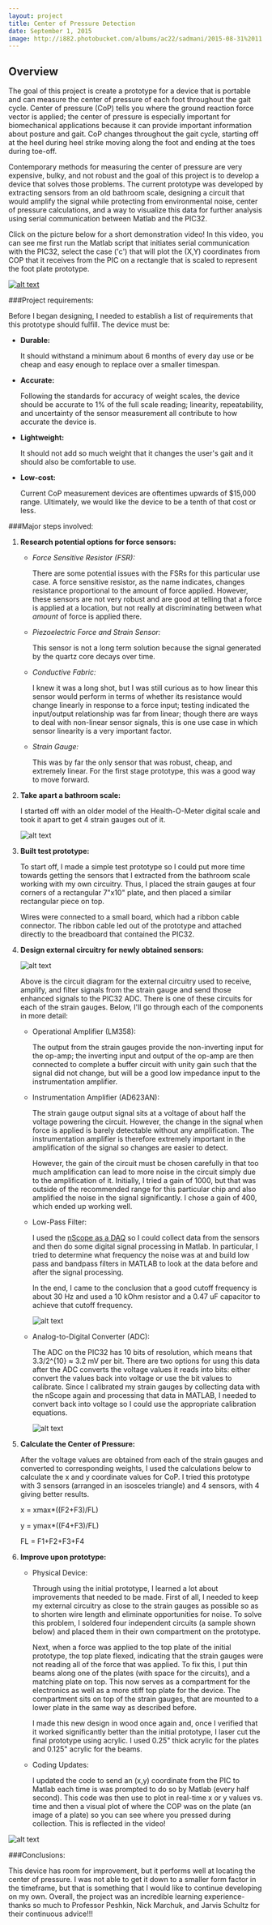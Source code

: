 ```yaml
---
layout: project
title: Center of Pressure Detection
date: September 1, 2015
image: http://i882.photobucket.com/albums/ac22/sadmani/2015-08-31%2011.13.55_zpsx6zwpogl.jpg
---
```





## Overview

The goal of this project is create a prototype for a device that is portable and can measure the center of pressure of each foot throughout the gait cycle. Center of pressure (CoP) tells you where the ground reaction force vector is applied; the center of pressure is especially important for biomechanical applications because it can provide important information about posture and gait. CoP changes throughout the gait cycle, starting off at the heel during heel strike moving along the foot and ending at the toes during toe-off.

Contemporary methods for measuring the center of pressure are very expensive, bulky, and not robust and the goal of this project is to develop a device that solves those problems. The current prototype was developed by extracting sensors from an old bathroom scale, designing a circuit that would amplify the signal while protecting from environmental noise, center of pressure calculations, and a way to visualize this data for further analysis using serial communication between Matlab and the PIC32.

Click on the picture below for a short demonstration video! In this video, you can see me first run the Matlab script that initiates serial communication with the PIC32, select the case ('c') that will plot the (X,Y) coordinates from COP that it receives from the PIC on a rectangle that is scaled to represent the foot plate prototype.

[![alt text](http://i882.photobucket.com/albums/ac22/sadmani/prototype_explained_zps9tpxuzf1.png)](https://vimeo.com/138239698)

###Project requirements:

Before I began designing, I needed to establish a list of requirements that this prototype should fulfill. The device must be:

* **Durable:**

	It should withstand a minimum about 6 months of every day use or be cheap and easy enough to replace over a smaller timespan.
* **Accurate:**

	Following the standards for accuracy of weight scales, the device should be accurate to 1% of the full scale reading; linearity, repeatability, and uncertainty of the sensor measurement all contribute to how accurate the device is.
* **Lightweight:**

	It should not add so much weight that it changes the user's gait and it should also be comfortable to use.

* **Low-cost:**

	Current CoP measurement devices are oftentimes upwards of $15,000 range. Ultimately, we would like the device to be a tenth of that cost or less. 

###Major steps involved:

1. **Research potential options for force sensors:**

	* *Force Sensitive Resistor (FSR):*

		There are some potential issues with the FSRs for this particular use case. A force sensitive resistor, as the name indicates, changes resistance proportional to the amount of force applied. However, these sensors are not very robust and are good at telling that a force is applied at a location, but not really at discriminating between what *amount* of force is applied there.

	* *Piezoelectric Force and Strain Sensor:*

		This sensor is not a long term solution because the signal generated by the quartz core decays over time.

	* *Conductive Fabric:*

		I knew it was a long shot, but I was still curious as to how linear this sensor would perform in terms of whether its resistance would change linearly in response to a force input; testing indicated the input/output relationship was far from linear; though there are ways to deal with non-linear sensor signals, this is one use case in which sensor linearity is a very important factor.

	* *Strain Gauge:*

		This was by far the only sensor that was robust, cheap, and extremely linear. For the first stage prototype, this was a good way to move forward.


2. **Take apart a bathroom scale:**

	I started off with an older model of the Health-O-Meter digital scale and took it apart to get 4 strain gauges out of it.

	![alt text](http://i882.photobucket.com/albums/ac22/sadmani/homscale_zpsgidef5ww.jpeg "bathroom scale")

3. **Built test prototype:**

	To start off, I made a simple test prototype so I could put more time towards getting the sensors that I extracted from the bathroom scale working with my own circuitry. Thus, I placed the strain gauges at four corners of a rectangular 7"x10" plate, and then placed a similar rectangular piece on top.
 
	Wires were connected to a small board, which had a ribbon cable connector. The ribbon cable led out of the prototype and attached directly to the breadboard that contained the PIC32.


4. **Design external circuitry for newly obtained sensors:**

	![alt text](http://i882.photobucket.com/albums/ac22/sadmani/circuit_diagram_zpsoatinigs.png?1441288772975&1441288773177 "circuit diagram")

	Above is the circuit diagram for the external circuitry used to receive, amplify, and filter signals from the strain gauge and send those enhanced signals to the PIC32 ADC. There is one of these circuits for each of the strain gauges. Below, I'll go through each of the components in more detail:
	
	* Operational Amplifier (LM358):

		The output from the strain gauges provide the non-inverting input for the op-amp; the inverting input and output of the op-amp are then connected to complete a buffer circuit with unity gain such that the signal did not change, but will be a good low impedance input to the instrumentation amplifier.

	* Instrumentation Amplifier (AD623AN):

		The strain gauge output signal sits at a voltage of about half the voltage powering the circuit. However, the change in the signal when force is applied is barely detectable without any amplification. The instrumentation amplifier is therefore extremely important in the amplification of the signal so changes are easier to detect.

		However, the gain of the circuit must be chosen carefully in that too much amplification can lead to more noise in the circuit simply due to the amplification of it. Initially, I tried a gain of 1000, but that was outside of the recommended range for this particular chip and also amplified the noise in the signal significantly. I chose a gain of 400, which ended up working well.

	* Low-Pass Filter:

		I used the [nScope as a DAQ](http://hades.mech.northwestern.edu) so I could collect data from the sensors and then do some digital signal processing in Matlab. In particular, I tried to determine what frequency the noise was at and build low pass and bandpass filters in MATLAB to look at the data before and after the signal processing.

		In the end, I came to the conclusion that a good cutoff frequency is about 30 Hz and used a 10 kOhm resistor and a 0.47 uF capacitor to achieve that cutoff frequency.

		![alt text](http://i882.photobucket.com/albums/ac22/sadmani/S1_no_weight_zpsxkgvpgr8.jpg "circuits") 
	
	* Analog-to-Digital Converter (ADC):

		The ADC on the PIC32 has 10 bits of resolution, which means that 3.3/2^{10} ≈ 3.2 mV per bit. There are two options for usng this data after the ADC converts the voltage values it reads into bits: either convert the values back into voltage or use the bit values to calibrate. Since I calibrated my strain gauges by collecting data with the nScope again and processing that data in MATLAB, I needed to convert back into voltage so I could use the appropriate calibration equations.

		![alt text](http://i882.photobucket.com/albums/ac22/sadmani/circuit_explained_zpsf9jbl7cs.png "circuit explained")


5. **Calculate the Center of Pressure:**

	After the voltage values are obtained from each of the strain gauges and converted to corresponding weights, I used the calculations below to calculate the x and y coordinate values for CoP. I tried this prototype with 3 sensors (arranged in an isosceles triangle) and 4 sensors, with 4 giving better results.

	x = xmax*((F2+F3)/FL)	

	y = ymax*((F4+F3)/FL)

	FL = F1+F2+F3+F4


6. **Improve upon prototype:**

	* Physical Device:

		Through using the initial prototype, I learned a lot about improvements that needed to be made. First of all, I needed to keep my external circuitry as close to the strain gauges as possible so as to shorten wire length and eliminate opportunities for noise. To solve this problem, I soldered four independent circuits (a sample shown below) and placed them in their own compartment on the prototype.

		Next, when a force was applied to the top plate of the initial prototype, the top plate flexed, indicating that the strain gauges were not reading all of the force that was applied. To fix this, I put thin beams along one of the plates (with space for the circuits), and a matching plate on top. This now serves as a compartment for the electronics as well as a more stiff top plate for the device. The compartment sits on top of the strain gauges, that are mounted to a lower plate in the same way as described before.

		I made this new design in wood once again and, once I verified that it worked significantly better than the initial prototype, I laser cut the final prototype using acrylic. I used 0.25" thick acrylic for the plates and 0.125" acrylic for the beams.

	* Coding Updates:
		
		I updated the code to send an (x,y) coordinate from the PIC to Matlab each time is was prompted to do so by Matlab (every half second). This code was then use to plot in real-time x or y values vs. time and then a visual plot of where the COP was on the plate (an image of a plate) so you can see where you pressed during collection. This is reflected in the video!


![alt text](http://i882.photobucket.com/albums/ac22/sadmani/evolution_of_designs_zpshokeajiw.png "Final Prototype Evolution")

###Conclusions:

This device has room for improvement, but it performs well at locating the center of pressure. I was not able to get it down to a smaller form factor in the timeframe, but that is something that I would like to continue developing on my own. Overall, the project was an incredible learning experience- thanks so much to Professor Peshkin, Nick Marchuk, and Jarvis Schultz for their continuous advice!!!
